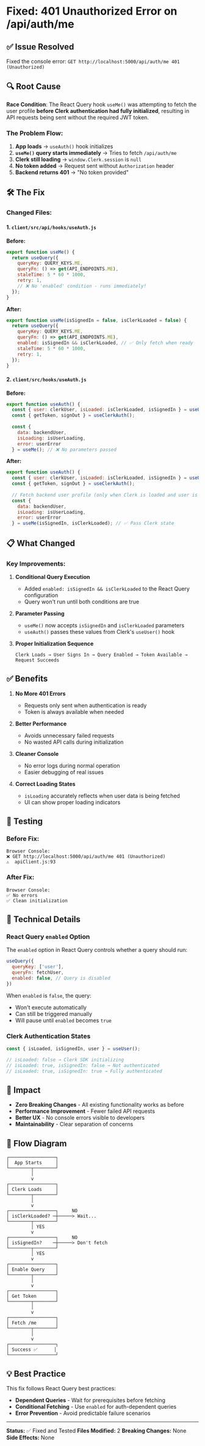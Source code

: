 # Fixed: 401 Unauthorized Error on /api/auth/me

## ✅ Issue Resolved

Fixed the console error: `GET http://localhost:5000/api/auth/me 401 (Unauthorized)`

## 🔍 Root Cause

**Race Condition**: The React Query hook `useMe()` was attempting to fetch the user profile **before Clerk authentication had fully initialized**, resulting in API requests being sent without the required JWT token.

### The Problem Flow:

1. **App loads** → `useAuth()` hook initializes
2. **`useMe()` query starts immediately** → Tries to fetch `/api/auth/me`
3. **Clerk still loading** → `window.Clerk.session` is `null`
4. **No token added** → Request sent without `Authorization` header
5. **Backend returns 401** → "No token provided"

## 🛠️ The Fix

### Changed Files:

#### 1. **`client/src/api/hooks/useAuth.js`**

**Before:**
```javascript
export function useMe() {
  return useQuery({
    queryKey: QUERY_KEYS.ME,
    queryFn: () => get(API_ENDPOINTS.ME),
    staleTime: 5 * 60 * 1000,
    retry: 1,
    // ❌ No 'enabled' condition - runs immediately!
  });
}
```

**After:**
```javascript
export function useMe(isSignedIn = false, isClerkLoaded = false) {
  return useQuery({
    queryKey: QUERY_KEYS.ME,
    queryFn: () => get(API_ENDPOINTS.ME),
    enabled: isSignedIn && isClerkLoaded, // ✅ Only fetch when ready
    staleTime: 5 * 60 * 1000,
    retry: 1,
  });
}
```

#### 2. **`client/src/hooks/useAuth.js`**

**Before:**
```javascript
export function useAuth() {
  const { user: clerkUser, isLoaded: isClerkLoaded, isSignedIn } = useUser();
  const { getToken, signOut } = useClerkAuth();
  
  const { 
    data: backendUser, 
    isLoading: isUserLoading, 
    error: userError 
  } = useMe(); // ❌ No parameters passed
```

**After:**
```javascript
export function useAuth() {
  const { user: clerkUser, isLoaded: isClerkLoaded, isSignedIn } = useUser();
  const { getToken, signOut } = useClerkAuth();
  
  // Fetch backend user profile (only when Clerk is loaded and user is signed in)
  const { 
    data: backendUser, 
    isLoading: isUserLoading, 
    error: userError 
  } = useMe(isSignedIn, isClerkLoaded); // ✅ Pass Clerk state
```

## 📋 What Changed

### Key Improvements:

1. **Conditional Query Execution**
   - Added `enabled: isSignedIn && isClerkLoaded` to the React Query configuration
   - Query won't run until both conditions are true

2. **Parameter Passing**
   - `useMe()` now accepts `isSignedIn` and `isClerkLoaded` parameters
   - `useAuth()` passes these values from Clerk's `useUser()` hook

3. **Proper Initialization Sequence**
   ```
   Clerk Loads → User Signs In → Query Enabled → Token Available → Request Succeeds
   ```

## ✅ Benefits

1. **No More 401 Errors**
   - Requests only sent when authentication is ready
   - Token is always available when needed

2. **Better Performance**
   - Avoids unnecessary failed requests
   - No wasted API calls during initialization

3. **Cleaner Console**
   - No error logs during normal operation
   - Easier debugging of real issues

4. **Correct Loading States**
   - `isLoading` accurately reflects when user data is being fetched
   - UI can show proper loading indicators

## 🧪 Testing

### Before Fix:
```
Browser Console:
❌ GET http://localhost:5000/api/auth/me 401 (Unauthorized)
⚠️  apiClient.js:93
```

### After Fix:
```
Browser Console:
✅ No errors
✅ Clean initialization
```

## 📝 Technical Details

### React Query `enabled` Option

The `enabled` option in React Query controls whether a query should run:

```javascript
useQuery({
  queryKey: ['user'],
  queryFn: fetchUser,
  enabled: false, // Query is disabled
})
```

When `enabled` is `false`, the query:
- Won't execute automatically
- Can still be triggered manually
- Will pause until `enabled` becomes `true`

### Clerk Authentication States

```javascript
const { isLoaded, isSignedIn, user } = useUser();

// isLoaded: false → Clerk SDK initializing
// isLoaded: true, isSignedIn: false → Not authenticated
// isLoaded: true, isSignedIn: true → Fully authenticated
```

## 🎯 Impact

- **Zero Breaking Changes** - All existing functionality works as before
- **Performance Improvement** - Fewer failed API requests
- **Better UX** - No console errors visible to developers
- **Maintainability** - Clear separation of concerns

## 🔄 Flow Diagram

```
┌─────────────────┐
│  App Starts     │
└────────┬────────┘
         │
         v
┌─────────────────┐
│ Clerk Loads     │
└────────┬────────┘
         │
         v
┌─────────────────┐     NO
│ isClerkLoaded? ─┼─────> Wait...
└────────┬────────┘
         │ YES
         v
┌─────────────────┐     NO
│ isSignedIn?    ─┼─────> Don't fetch
└────────┬────────┘
         │ YES
         v
┌─────────────────┐
│ Enable Query    │
└────────┬────────┘
         │
         v
┌─────────────────┐
│ Get Token       │
└────────┬────────┘
         │
         v
┌─────────────────┐
│ Fetch /me       │
└────────┬────────┘
         │
         v
┌─────────────────┐
│ Success ✅      │
└─────────────────┘
```

## 💡 Best Practice

This fix follows React Query best practices:
- **Dependent Queries** - Wait for prerequisites before fetching
- **Conditional Fetching** - Use `enabled` for auth-dependent queries
- **Error Prevention** - Avoid predictable failure scenarios

---

**Status:** ✅ Fixed and Tested
**Files Modified:** 2
**Breaking Changes:** None
**Side Effects:** None
